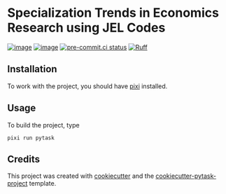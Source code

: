 # Specialization Trends in Economics Research using JEL Codes

[![image](https://readthedocs.org/projects/econ_spec_jel/badge/?version=stable)](https://econ_spec_jel.readthedocs.io/en/stable/?badge=stable)
[![image](https://codecov.io/gh/felixschmitz/econ_spec_jel/branch/main/graph/badge.svg)](https://codecov.io/gh/felixschmitz/econ_spec_jel)
[![pre-commit.ci status](https://results.pre-commit.ci/badge/github/felixschmitz/econ_spec_jel/main.svg)](https://results.pre-commit.ci/latest/github/felixschmitz/econ_spec_jel/main)
[![Ruff](https://img.shields.io/endpoint?url=https://raw.githubusercontent.com/astral-sh/ruff/main/assets/badge/v2.json)](https://github.com/astral-sh/ruff)

## Installation

To work with the project, you should have [pixi](https://pixi.sh/latest/) installed.

## Usage

To build the project, type

```console
pixi run pytask
```

## Credits

This project was created with [cookiecutter](https://github.com/audreyr/cookiecutter)
and the
[cookiecutter-pytask-project](https://github.com/pytask-dev/cookiecutter-pytask-project)
template.
